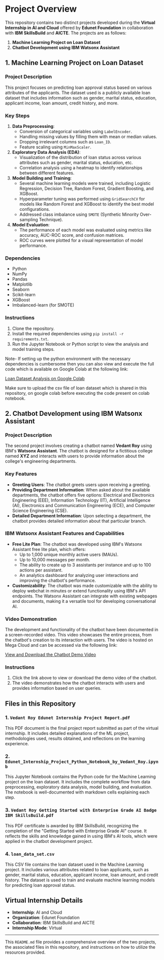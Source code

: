 # Project Overview

This repository contains two distinct projects developed during the **Virtual Internship in AI and Cloud** offered by **Edunet Foundation** in collaboration with **IBM SkillsBuild** and **AICTE**. The projects are as follows:

1. **Machine Learning Project on Loan Dataset**
2. **Chatbot Development using IBM Watsonx Assistant**

## 1. Machine Learning Project on Loan Dataset

### Project Description

This project focuses on predicting loan approval status based on various attributes of the applicants. The dataset used is a publicly available loan dataset that includes information such as gender, marital status, education, applicant income, loan amount, credit history, and more.

### Key Steps

1. **Data Preprocessing**:
    - Conversion of categorical variables using `LabelEncoder`.
    - Handling missing values by filling them with mean or median values.
    - Dropping irrelevant columns such as `Loan_ID`.
    - Feature scaling using `MinMaxScaler`.
2. **Exploratory Data Analysis (EDA)**:
    - Visualization of the distribution of loan status across various attributes such as gender, marital status, education, etc.
    - Correlation analysis using a heatmap to identify relationships between different features.
3. **Model Building and Training**:
    - Several machine learning models were trained, including Logistic Regression, Decision Tree, Random Forest, Gradient Boosting, and XGBoost.
    - Hyperparameter tuning was performed using `GridSearchCV` for models like Random Forest and XGBoost to identify the best model configurations.
    - Addressed class imbalance using `SMOTE` (Synthetic Minority Over-sampling Technique).
4. **Model Evaluation**:
    - The performance of each model was evaluated using metrics like accuracy, AUC-ROC score, and confusion matrices.
    - ROC curves were plotted for a visual representation of model performance.

### Dependencies

- Python
- NumPy
- Pandas
- Matplotlib
- Seaborn
- Scikit-learn
- XGBoost
- Imbalanced-learn (for SMOTE)

### Instructions

1. Clone the repository.
2. Install the required dependencies using `pip install -r requirements.txt`.
3. Run the Jupyter Notebook or Python script to view the analysis and model training steps.

Note- If setting up the python environment with the necessary dependencies is cumbersome then you can also view and execute the full code which is available on Google Colab at the following link:

[Loan Dataset Analysis on Google Colab](https://colab.research.google.com/drive/18VV0DSwpSBA2SrK7peF-Z9Sdt-PrOGDX?usp=sharing)

Make sure to upload the csv file of loan dataset which is shared in this repository, on google colab before executing the code present on colab notebook.

## 2. Chatbot Development using IBM Watsonx Assistant

### Project Description

The second project involves creating a chatbot named **Vedant Roy** using IBM's **Watsonx Assistant**. The chatbot is designed for a fictitious college named **XYZ** and interacts with users to provide information about the college's engineering departments.

### Key Features

- **Greeting Users**: The chatbot greets users upon receiving a greeting.
- **Providing Department Information**: When asked about the available departments, the chatbot offers five options: Electrical and Electronics Engineering (EEE), Information Technology (IT), Artificial Intelligence (AI), Electronics and Communication Engineering (ECE), and Computer Science Engineering (CSE).
- **Detailed Department Information**: Upon selecting a department, the chatbot provides detailed information about that particular branch.

### IBM Watsonx Assistant Features and Capabilities

- **Free Lite Plan**: The chatbot was developed using IBM's Watsonx Assistant free lite plan, which offers:
    - Up to 1,000 unique monthly active users (MAUs).
    - Up to 10,000 messages per month.
    - The ability to create up to 3 assistants per instance and up to 100 actions per assistant.
    - An analytics dashboard for analyzing user interactions and improving the chatbot's performance.
- **Customizability**: The chatbot was made customizable with the ability to deploy webchat in minutes or extend functionality using IBM's API endpoints. The Watsonx Assistant can integrate with existing webpages and documents, making it a versatile tool for developing conversational AI.

### Video Demonstration

The development and functionality of the chatbot have been documented in a screen-recorded video. This video showcases the entire process, from the chatbot's creation to its interaction with users. The video is hosted on Mega Cloud and can be accessed via the following link:

[View and Download the Chatbot Demo Video](https://mega.nz/file/Coc3wByY#g7mxSfv0PMax1NSMPKDgKoeQIWWW94LZHhovx2qh0T8)

### Instructions

1. Click the link above to view or download the demo video of the chatbot.
2. The video demonstrates how the chatbot interacts with users and provides information based on user queries.

## Files in this Repository

### 1. `Vedant Roy Edunet Internship Project Report.pdf`

This PDF document is the final project report submitted as part of the virtual internship. It includes detailed explanations of the ML project, methodologies used, results obtained, and reflections on the learning experience.

### 2. `Edunet_Internship_Project_Python_Notebook_by_Vedant_Roy.ipynb`

This Jupyter Notebook contains the Python code for the Machine Learning project on the loan dataset. It includes the complete workflow from data preprocessing, exploratory data analysis, model building, and evaluation. The notebook is well-documented with markdown cells explaining each step.

### 3. `Vedant Roy Getting Started with Enterprise Grade AI Badge IBM SkillsBuild.pdf`

This PDF certificate is awarded by IBM SkillsBuild, recognizing the completion of the "Getting Started with Enterprise Grade AI" course. It reflects the skills and knowledge gained in using IBM's AI tools, which were applied in the chatbot development project.

### 4. `loan_data_set.csv`

This CSV file contains the loan dataset used in the Machine Learning project. It includes various attributes related to loan applicants, such as gender, marital status, education, applicant income, loan amount, and credit history. The dataset is used to train and evaluate machine learning models for predicting loan approval status.

## Virtual Internship Details

- **Internship**: AI and Cloud
- **Organization**: Edunet Foundation
- **Collaboration**: IBM SkillsBuild and AICTE
- **Internship Mode**: Virtual

---

This `README.md` file provides a comprehensive overview of the two projects, the associated files in this repository, and instructions on how to utilize the resources provided.
